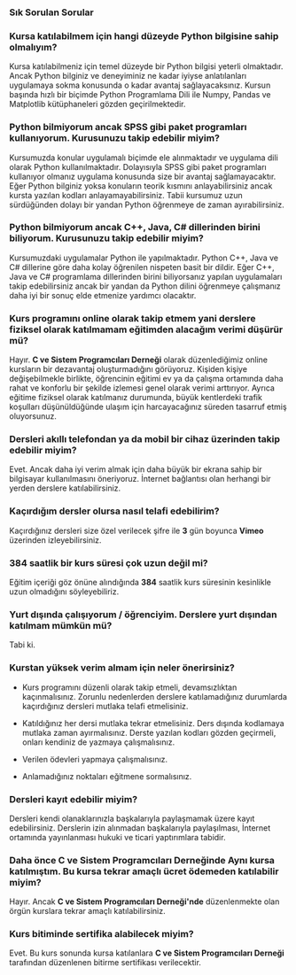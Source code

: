  ### Sık Sorulan Sorular

### Kursa katılabilmem için hangi düzeyde Python bilgisine sahip olmalıyım?
Kursa katılabilmeniz için temel düzeyde bir Python bilgisi yeterli olmaktadır. Ancak Python bilginiz ve deneyiminiz ne kadar iyiyse anlatılanları uygulamaya sokma konusunda o kadar avantaj sağlayacaksınız. Kursun başında hızlı bir biçimde Python Programlama Dili ile Numpy, Pandas ve Matplotlib kütüphaneleri gözden geçirilmektedir. 

### Python bilmiyorum ancak SPSS gibi paket programları kullanıyorum. Kurusunuzu takip edebilir miyim?

Kursumuzda konular uygulamalı biçimde ele alınmaktadır ve uygulama dili olarak Python kullanılmaktadır. Dolayısıyla SPSS gibi paket programları kullanıyor olmanız uygulama konusunda size bir avantaj sağlamayacaktır. Eğer Python bilginiz yoksa konuların teorik kısmını anlayabilirsiniz ancak kursta yazılan kodları anlayamayabilirsiniz. Tabii kursumuz uzun sürdüğünden dolayı bir yandan Python öğrenmeye de zaman ayırabilirsiniz.  

### Python bilmiyorum ancak C++, Java, C# dillerinden birini biliyorum. Kurusunuzu takip edebilir miyim?

Kursumuzdaki uygulamalar Python ile yapılmaktadır. Python C++, Java ve C# dillerine göre daha kolay öğrenilen nispeten basit bir dildir. Eğer C++, Java ve C# programlama dillerinden birini biliyorsanız yapılan uygulamaları takip edebilirsiniz ancak  bir yandan da Python dilini öğrenmeye çalışmanız daha iyi bir sonuç elde etmenize yardımcı olacaktır.

### Kurs programını online olarak takip etmem yani derslere fiziksel olarak katılmamam eğitimden alacağım verimi düşürür mü?
Hayır. __C ve Sistem Programcıları Derneği__ olarak düzenlediğimiz online kursların bir dezavantaj oluşturmadığını görüyoruz. Kişiden kişiye değişebilmekle birlikte, öğrencinin eğitimi ev ya da çalışma ortamında daha rahat ve konforlu bir şekilde izlemesi genel olarak verimi arttırıyor. Ayrıca eğitime fiziksel olarak katılmanız durumunda, büyük kentlerdeki trafik koşulları düşünüldüğünde ulaşım için harcayacağınız süreden tasarruf etmiş oluyorsunuz.

### Dersleri akıllı telefondan ya da mobil bir cihaz üzerinden takip edebilir miyim?
Evet. Ancak daha iyi verim almak için daha büyük bir ekrana sahip bir bilgisayar kullanılmasını öneriyoruz. İnternet bağlantısı olan herhangi bir yerden derslere katılabilirsiniz.

### Kaçırdığım dersler olursa nasıl telafi edebilirim?
Kaçırdığınız dersleri size özel verilecek şifre ile  __3__  gün boyunca __Vimeo__ üzerinden izleyebilirsiniz.

### 384 saatlik bir kurs süresi çok uzun değil mi?
Eğitim içeriği göz önüne alındığında __384__ saatlik kurs süresinin kesinlikle uzun olmadığını söyleyebiliriz. 

### Yurt dışında çalışıyorum / öğrenciyim. Derslere yurt dışından katılmam mümkün mü?
Tabi ki. 

### Kurstan yüksek verim almam için neler önerirsiniz?
+ Kurs programını düzenli olarak takip etmeli, devamsızlıktan kaçınmalısınız. Zorunlu nedenlerden derslere katılamadığınız durumlarda kaçırdığınız dersleri mutlaka telafi etmelisiniz.

+ Katıldığınız her dersi mutlaka tekrar etmelisiniz. Ders dışında kodlamaya mutlaka zaman ayırmalısınız. Derste yazılan kodları gözden geçirmeli, onları kendiniz de yazmaya çalışmalısınız.

+ Verilen ödevleri yapmaya çalışmalısınız.

+ Anlamadığınız noktaları eğitmene sormalısınız.

### Dersleri kayıt edebilir miyim?
Dersleri kendi olanaklarınızla başkalarıyla paylaşmamak üzere kayıt edebilirsiniz. Derslerin izin alınmadan başkalarıyla paylaşılması, İnternet ortamında yayınlanması hukuki ve ticari yaptırımlara tabidir.

### Daha önce C ve Sistem Programcıları Derneğinde Aynı kursa katılmıştım. Bu kursa tekrar amaçlı ücret ödemeden katılabilir miyim?
Hayır. Ancak __C ve Sistem Programcıları Derneği'nde__ düzenlenmekte olan örgün kurslara tekrar amaçlı katılabilirsiniz.

### Kurs bitiminde sertifika alabilecek miyim?
Evet. Bu kurs sonunda kursa katılanlara __C ve Sistem Programcıları Derneği__ tarafından düzenlenen bitirme sertifikası verilecektir.
